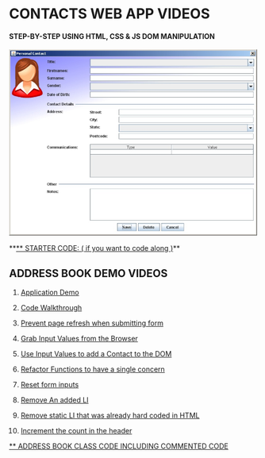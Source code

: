# CONTACTS WEB APP VIDEOS

#### STEP-BY-STEP USING HTML, CSS & JS DOM MANIPULATION

<img src="./assets/desktop-addressbook.jpg" alt="CRUD" width="500">

**[** STARTER CODE: ( if you want to code along )](https://github.com/10-3-pursuit/form-events-starter-jd)\*\*

## ADDRESS BOOK DEMO VIDEOS

1. [Application Demo](https://drive.google.com/file/d/150zIUDqTt3mQk6TEcNgEH4NN0fVzc48h/view?usp=sharing)

1. [Code Walkthrough](https://drive.google.com/file/d/150zIUDqTt3mQk6TEcNgEH4NN0fVzc48h/view?usp=sharing)

1. [Prevent page refresh when submitting form](https://drive.google.com/file/d/1fVBlh8i8sYGYR3_x2YMWmn2MPkpmm1Qn/view?usp=sharing)

1. [Grab Input Values from the Browser](https://drive.google.com/file/d/17tVO-KeRpePQQ51Enn2LdUyFUAYCBGfd/view?usp=sharing)

1. [Use Input Values to add a Contact to the DOM](https://drive.google.com/file/d/1EZK4GuM2DvDAa8sXKiSIlMbX8HF2-XYS/view?usp=sharing)

1. [Refactor Functions to have a single concern](https://drive.google.com/file/d/1dplKaFbnjoRnjnYHgPfpJVdQTiHn7s_D/view?usp=sharing)

1. [Reset form inputs](https://drive.google.com/file/d/1XzTW4HSbQ3mHSLe-Y52gB_JCwhQyaqy3/view?usp=sharing)

1. [Remove An added LI](https://drive.google.com/file/d/1xTWXwQWuZJnDvQyUmDIRyzQEL3zu0-U9/view?usp=sharing)

1. [Remove static LI that was already hard coded in HTML](https://drive.google.com/file/d/1GdX0QCENYOmd8VoY0-96A7FKBj6WsoSx/view?usp=sharing)

1. [Increment the count in the header](https://drive.google.com/file/d/1oVttfZRCOrzZz8saII69U9dSxp8e-xtF/view?usp=sharing)

[\*\* ADDRESS BOOK CLASS CODE INCLUDING COMMENTED CODE](https://github.com/10-3-pursuit/address-book-class-code)
